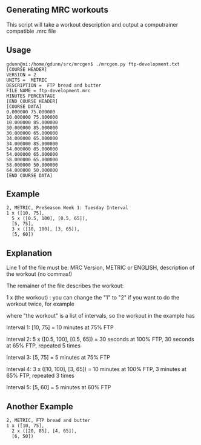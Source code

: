 Generating MRC workouts
-----------------------

This script will take a workout description and output a computrainer compatible .mrc file

Usage
-----
    gdunn@ni:/home/gdunn/src/mrcgen$ ./mrcgen.py ftp-development.txt        
    [COURSE HEADER]
    VERSION = 2
    UNITS =  METRIC
    DESCRIPTION =  FTP bread and butter
    FILE NAME = ftp-development.mrc
    MINUTES PERCENTAGE
    [END COURSE HEADER]
    [COURSE DATA]
    0.000000 75.000000
    10.000000 75.000000
    10.000000 85.000000
    30.000000 85.000000
    30.000000 65.000000
    34.000000 65.000000
    34.000000 85.000000
    54.000000 85.000000
    54.000000 65.000000
    58.000000 65.000000
    58.000000 50.000000
    64.000000 50.000000
    [END COURSE DATA]



Example
-------
    2, METRIC, PreSeason Week 1: Tuesday Interval
    1 x ([10, 75], 
      5 x ([0.5, 100], [0.5, 65]), 
      [5, 75], 
      3 x ([10, 100], [3, 65]), 
      [5, 60])

Explanation
-----------

Line 1 of the file must be:
MRC Version, METRIC or ENGLISH, description of the workout (no commas!)

The remainer of the file describes the workout:

1 x (the workout) : you can change the "1" to "2" if you want to do the workout twice, for example

where "the workout" is a list of intervals, so the workout in the example has

Interval 1: [10, 75] = 10 minutes at 75% FTP

Interval 2: 5 x ([0.5, 100], [0.5, 65]) = 30 seconds at 100% FTP, 30 seconds at 65% FTP, repeated 5 times

Interval 3: [5, 75] = 5 minutes at 75% FTP

Interval 4: 3 x ([10, 100], [3, 65]) = 10 minutes at 100% FTP, 3 minutes at 65% FTP, repeated 3 times

Interval 5: [5, 60] = 5 minutes at 60% FTP

Another Example
---------------
    2, METRIC, FTP bread and butter
    1 x ([10, 75],
      2 x ([20, 85], [4, 65]),
      [6, 50])
